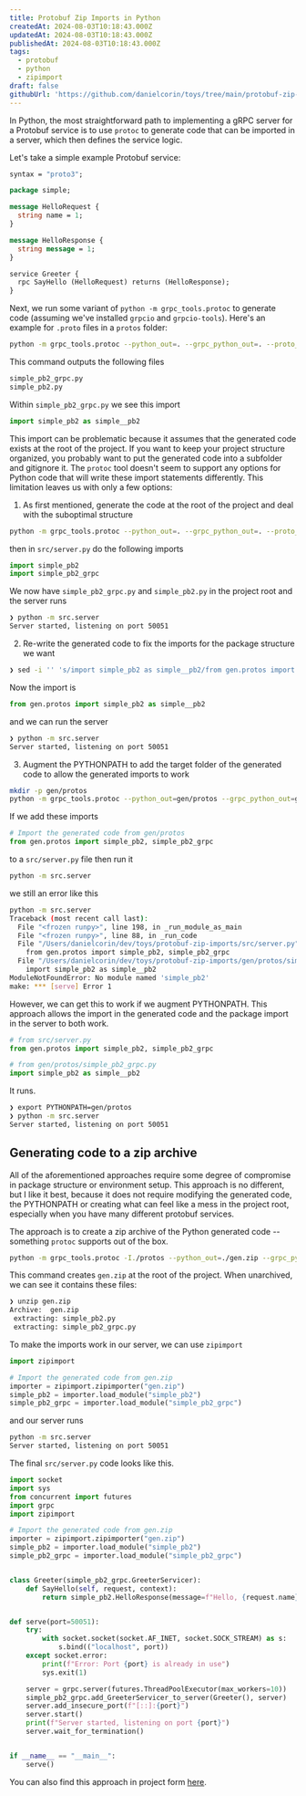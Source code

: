 ```yaml
---
title: Protobuf Zip Imports in Python
createdAt: 2024-08-03T10:18:43.000Z
updatedAt: 2024-08-03T10:18:43.000Z
publishedAt: 2024-08-03T10:18:43.000Z
tags:
  - protobuf
  - python
  - zipimport
draft: false
githubUrl: 'https://github.com/danielcorin/toys/tree/main/protobuf-zip-imports'
---
```


In Python, the most straightforward path to implementing a gRPC server for a Protobuf service is to use `protoc` to generate code that can be imported in a server, which then defines the service logic.

Let's take a simple example Protobuf service:

```proto
syntax = "proto3";

package simple;

message HelloRequest {
  string name = 1;
}

message HelloResponse {
  string message = 1;
}

service Greeter {
  rpc SayHello (HelloRequest) returns (HelloResponse);
}
```

Next, we run some variant of `python -m grpc_tools.protoc` to generate code (assuming we've installed `grpcio` and `grpcio-tools`).
Here's an example for `.proto` files in a `protos` folder:

```sh
python -m grpc_tools.protoc --python_out=. --grpc_python_out=. --proto_path=protos protos/*.proto
```

This command outputs the following files

```sh
simple_pb2_grpc.py
simple_pb2.py
```

Within `simple_pb2_grpc.py` we see this import

```python
import simple_pb2 as simple__pb2
```
This import can be problematic because it assumes that the generated code exists at the root of the project.
If you want to keep your project structure organized, you probably want to put the generated code into a subfolder and gitignore it.
The `protoc` tool doesn't seem to support any options for Python code that will write these import statements differently.
This limitation leaves us with only a few options:

1. As first mentioned, generate the code at the root of the project and deal with the suboptimal structure

```sh
python -m grpc_tools.protoc --python_out=. --grpc_python_out=. --proto_path=protos protos/*.proto
```

then in `src/server.py` do the following imports

```python
import simple_pb2
import simple_pb2_grpc
```

We now have `simple_pb2_grpc.py` and `simple_pb2.py` in the project root and the server runs

```sh
❯ python -m src.server
Server started, listening on port 50051
```

2. Re-write the generated code to fix the imports for the package structure we want

```sh
❯ sed -i '' 's/import simple_pb2 as simple__pb2/from gen.protos import simple_pb2 as simple__pb2/' gen/protos/simple_pb2_grpc.py
```

Now the import is

```python
from gen.protos import simple_pb2 as simple__pb2
```

and we can run the server

```sh
❯ python -m src.server
Server started, listening on port 50051
```

3. Augment the PYTHONPATH to add the target folder of the generated code to allow the generated imports to work

```sh
mkdir -p gen/protos
python -m grpc_tools.protoc --python_out=gen/protos --grpc_python_out=gen/protos --proto_path=protos protos/*.proto
```

If we add these imports

```python
# Import the generated code from gen/protos
from gen.protos import simple_pb2, simple_pb2_grpc
```

to a `src/server.py` file then run it

```sh
python -m src.server
```

we still an error like this

```sh
python -m src.server
Traceback (most recent call last):
  File "<frozen runpy>", line 198, in _run_module_as_main
  File "<frozen runpy>", line 88, in _run_code
  File "/Users/danielcorin/dev/toys/protobuf-zip-imports/src/server.py", line 8, in <module>
    from gen.protos import simple_pb2, simple_pb2_grpc
  File "/Users/danielcorin/dev/toys/protobuf-zip-imports/gen/protos/simple_pb2_grpc.py", line 6, in <module>
    import simple_pb2 as simple__pb2
ModuleNotFoundError: No module named 'simple_pb2'
make: *** [serve] Error 1
```

However, we can get this to work if we augment PYTHONPATH.
This approach allows the import in the generated code and the package import in the server to both work.

```python
# from src/server.py
from gen.protos import simple_pb2, simple_pb2_grpc

# from gen/protos/simple_pb2_grpc.py
import simple_pb2 as simple__pb2
```

It runs.

```sh
❯ export PYTHONPATH=gen/protos
❯ python -m src.server
Server started, listening on port 50051
```

## Generating code to a zip archive

All of the aforementioned approaches require some degree of compromise in package structure or environment setup.
This approach is no different, but I like it best, because it does not require modifying the generated code, the PYTHONPATH or creating what can feel like a mess in the project root, especially when you have many different protobuf services.

The approach is to create a zip archive of the Python generated code -- something `protoc` supports out of the box.

```sh
python -m grpc_tools.protoc -I./protos --python_out=./gen.zip --grpc_python_out=./gen.zip protos/*.proto
```

This command creates `gen.zip` at the root of the project.
When unarchived, we can see it contains these files:

```sh
❯ unzip gen.zip
Archive:  gen.zip
 extracting: simple_pb2.py
 extracting: simple_pb2_grpc.py
```

To make the imports work in our server, we can use `zipimport`

```python
import zipimport

# Import the generated code from gen.zip
importer = zipimport.zipimporter("gen.zip")
simple_pb2 = importer.load_module("simple_pb2")
simple_pb2_grpc = importer.load_module("simple_pb2_grpc")
```

and our server runs

```sh
python -m src.server
Server started, listening on port 50051
```

The final `src/server.py` code looks like this.

```python
import socket
import sys
from concurrent import futures
import grpc
import zipimport

# Import the generated code from gen.zip
importer = zipimport.zipimporter("gen.zip")
simple_pb2 = importer.load_module("simple_pb2")
simple_pb2_grpc = importer.load_module("simple_pb2_grpc")


class Greeter(simple_pb2_grpc.GreeterServicer):
    def SayHello(self, request, context):
        return simple_pb2.HelloResponse(message=f"Hello, {request.name}!")


def serve(port=50051):
    try:
        with socket.socket(socket.AF_INET, socket.SOCK_STREAM) as s:
            s.bind(("localhost", port))
    except socket.error:
        print(f"Error: Port {port} is already in use")
        sys.exit(1)

    server = grpc.server(futures.ThreadPoolExecutor(max_workers=10))
    simple_pb2_grpc.add_GreeterServicer_to_server(Greeter(), server)
    server.add_insecure_port(f"[::]:{port}")
    server.start()
    print(f"Server started, listening on port {port}")
    server.wait_for_termination()


if __name__ == "__main__":
    serve()
```

You can also find this approach in project form [here](https://github.com/danielcorin/toys/tree/main/protobuf-zip-imports).
